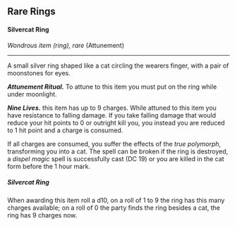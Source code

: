 ## Rare Rings


#### Silvercat Ring
*Wondrous item (ring), rare* (Attunement)
___
A small silver ring shaped like a cat circling the wearers finger, with a pair of moonstones for eyes.

***Attunement Ritual.***
To attune to this item you must put on the ring while under moonlight.

***Nine Lives.***
this item has up to 9 charges. While attuned to this item you have resistance to falling damage. If you take falling damage that would reduce your hit points to 0 or outright kill you, you instead you are reduced to 1 hit point and a charge is consumed.

If all charges are consumed, you suffer the effects of the *true polymorph*, transforming you into a cat. The spell can be broken if the ring is destroyed, a *dispel magic* spell is successfully cast (DC 19) or you are killed in the cat form before the 1 hour mark.


<div class='descriptive'>

##### Silvercat Ring
When awarding this item roll a d10, on a roll of 1 to 9 the ring has this many charges available; on a roll of 0 the party finds the ring besides a cat, the ring has 9 charges now.

</div>